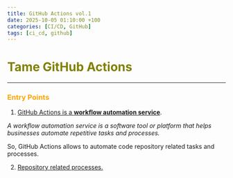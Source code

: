 ```yaml
---
title: GitHub Actions vol.1
date: 2025-10-05 01:10:00 +100
categories: [CI/CD, GitHub]
tags: [ci_cd, github]
---
```


# <span style="color:olive">Tame GitHub Actions</span> 
---

### <span style="color:orange">Entry Points</span> 

1. <u>GitHub Actions is a <b>workflow automation service</b></u>.

<em>A workflow automation service is a software tool or platform that helps businesses automate repetitive tasks and processes.</em> 

So, GitHub Actions allows to automate code repository related tasks and processes.

2. <u>Repository related processes.</u>
